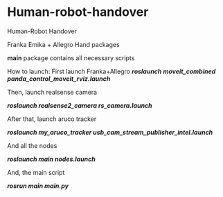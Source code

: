 # Human-robot-handover
Human-Robot Handover 

Franka Emika + Allegro Hand packages


**main** package contains all necessary scripts

How to launch:
First launch Franka+Allegro
 _**roslaunch moveit_combined panda_control_moveit_rviz.launch**_
 
Then, launch realsense camera

  _**roslaunch realsense2_camera rs_camera.launch**_
  
After that, launch aruco tracker

  _**roslaunch my_aruco_tracker usb_cam_stream_publisher_intel.launch**_
  
And all the nodes

  _**roslaunch main nodes.launch**_
  
And, the main script

  _**rosrun main main.py**_
